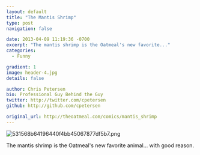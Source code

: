 ```yaml
---
layout: default
title: "The Mantis Shrimp"
type: post
navigation: false

date: 2013-04-09 11:19:36 -0700
excerpt: "The mantis shrimp is the Oatmeal's new favorite..."
categories:
  - Funny

gradient: 1
image: header-4.jpg
details: false

author: Chris Petersen
bio: Professional Guy Behind the Guy
twitter: http://twitter.com/cpetersen
github: http://github.com/cpetersen

original_url: http://theoatmeal.com/comics/mantis_shrimp
---
```



  ![531568b64196440f4bb45067877df5b7.png](/attachments/531568b64196440f4bb45067877df5b7/image.png) 

 The mantis shrimp is the Oatmeal's new favorite animal… with good reason.

